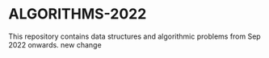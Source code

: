 # ALGORITHMS-2022
This repository contains data structures and algorithmic problems from Sep 2022 onwards. new change
